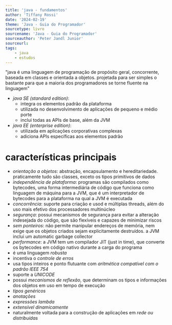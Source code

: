 ```yaml
---
title: 'java - fundamentos'
author: 'Tiffany Rossi'
date: '2024-02-19'
theme: 'Java - Guia do Programador'
sourcetype: livro
sourcename: 'Java - Guia do Programador'
sourceauthor: 'Peter Jandl Junior'
sourceurl: 
tags:
    - java
    - estudos
---
```

"java é uma linguagem de programação de propósito geral, concorrente, baseada em classes e orientada a objetos. projetada para ser simples o bastante para que a maioria dos programadores se torne fluente na linguagem"

- *java SE (standard edition)*: 
  - integra os elementos padrão da plataforma
  - utilizada no desenvolvimento de aplicações de pequeno e médio porte
  - inclui todas as APIs de base, além da JVM
- *java EE (enterprise edition)*:
  - utilizada em aplicações corporativas complexas
  - adiciona APIs específicas aos elementos padrão

# características principais
- *orientação a objetos*: abstração, encapsulamento e hereditariedade. praticamente tudo são classes, exceto os tipos primitivos de dados
- *independência de plataforma*: programas são compilados como bytecodes, uma forma intermediária de código que funciona como linguagem de máquina para a JVM, que é um interpretador de bytecodes para a plataforma na qual a JVM é executada
- *concorrência*: suporte para criação e usod e múltiplas threads, além do uso mais efetivo dos processadores multinúcleo
- *segurança*: possui mecanismos de segurança para evitar a alteração indesejada do código, que são flexíveis e capazes de minimizar riscos
- *sem ponteiros*: não permite manipular endereços de memória, nem exige que os objetos criados sejam explicitamente destruídos. a JVM inclui um automatic garbage collector
- *performance*: a JVM tem um compilador JIT (just in time), que converte os bytecodes em código nativo durante a carga do programa
- é uma linguagem *robusta*
- incentiva o *controle de erros*
- usa tipos inteiros e ponto flutuante com *aritmética compatível com o padrão IEEE 754*
- suporte a *UNICODE*
- possui *mecanismos de reflexão*, que determinam os tipos e informações dos objetos em uso em tempo de execução
- *tipos genéricos*
- *anotações*
- *expressões lambda*
- *extensível dinamicamente*
- naturalmente voltada para a construção de aplicações em *rede ou distribuídas*